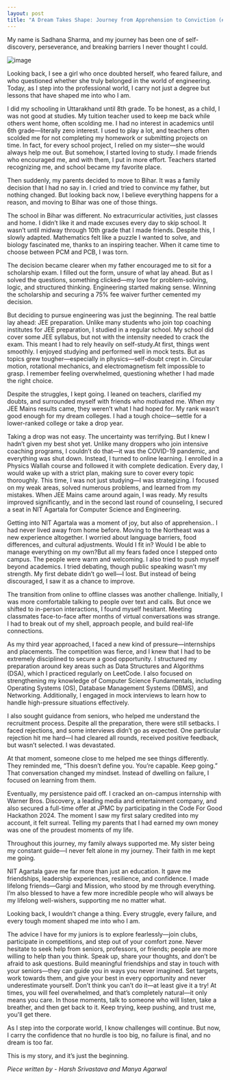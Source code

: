 ```yaml
---
layout: post
title: "A Dream Takes Shape: Journey from Apprehension to Conviction (#11 Sadhana Sharma)"
---
```


My name is Sadhana Sharma, and my journey has been one of self-discovery, perseverance, and breaking barriers I never thought I could. 

![image](https://i.ibb.co/x8sWv429/Whats-App-Image-2025-02-08-at-12-59-54-PM-1.jpg)

Looking back, I see a girl who once doubted herself, who feared failure, and who questioned whether she truly belonged in the world of engineering. Today, as I step into the professional world, I carry not just a degree but lessons that have shaped me into who I am.

I did my schooling in Uttarakhand until 8th grade. To be honest, as a child, I was not good at studies. My tuition teacher used to keep me back while others went home, often scolding me. I had no interest in academics until 6th grade—literally zero interest. I used to play a lot, and teachers often scolded me for not completing my homework or submitting projects on time. In fact, for every school project, I relied on my sister—she would always help me out. But somehow, I started loving to study. I made friends who encouraged me, and with them, I put in more effort. Teachers started recognizing me, and school became my favorite place.

Then suddenly, my parents decided to move to Bihar. It was a family decision that I had no say in. I cried and tried to convince my father, but nothing changed. But looking back now, I believe everything happens for a reason, and moving to Bihar was one of those things.

The school in Bihar was different. No extracurricular activities, just classes and home. I didn’t like it and made excuses every day to skip school. It wasn’t until midway through 10th grade that I made friends. Despite this, I slowly adapted. Mathematics felt like a puzzle I wanted to solve, and biology fascinated me, thanks to an inspiring teacher. When it came time to choose between PCM and PCB, I was torn.

The decision became clearer when my father encouraged me to sit for a scholarship exam. I filled out the form, unsure of what lay ahead. But as I solved the questions, something clicked—my love for problem-solving, logic, and structured thinking. Engineering started making sense. Winning the scholarship and securing a 75% fee waiver further cemented my decision.

But deciding to pursue engineering was just the beginning.  The real battle lay ahead: JEE preparation. Unlike many students who join top coaching institutes for JEE preparation, I studied in a regular school. My school did cover some JEE syllabus, but not with the intensity needed to crack the exam. This meant I had to rely heavily on self-study.At first, things went smoothly. I enjoyed studying and performed well in mock tests. But as topics grew tougher—especially in physics—self-doubt crept in. Circular motion, rotational mechanics, and electromagnetism felt impossible to grasp. I remember feeling overwhelmed, questioning whether I had made the right choice.

Despite the struggles, I kept going. I leaned on teachers, clarified my  doubts, and surrounded myself with friends who motivated me.  When my JEE Mains results came, they weren’t what I had hoped for. My rank wasn’t good enough for my dream colleges. I had a tough choice—settle for a lower-ranked college or take a drop year.

Taking a drop was not easy. The uncertainty was terrifying. But I knew I hadn’t given my best shot yet. Unlike many droppers who join intensive coaching programs, I couldn’t do that—it was the COVID-19 pandemic, and everything was shut down. Instead, I turned to online learning. I enrolled in a Physics Wallah course and followed it with complete dedication. Every day, I would wake up with a strict plan, making sure to cover every topic thoroughly. This time, I was not just studying—I was strategizing. I focused on my weak areas, solved numerous problems, and learned from my mistakes. When JEE Mains came around again, I was ready. My results improved significantly, and in the second last round of counseling, I secured a seat in NIT Agartala for Computer Science and Engineering.

Getting into NIT Agartala was a moment of joy, but also of apprehension.. I had never lived away from home before. Moving to the Northeast was a new experience altogether. I worried about language barriers, food differences, and cultural adjustments. Would I fit in? Would I be able to manage everything on my own?But all my fears faded once I stepped onto campus. The people were warm and welcoming. I also tried to  push myself beyond academics.
I tried debating, though public speaking wasn’t my strength. My first debate didn’t go well—I lost. But instead of being discouraged, I saw it as a chance to improve.

The transition from online to offline classes was another challenge. Initially, I was more comfortable talking to people over text and calls. But once we shifted to in-person interactions, I found myself hesitant. Meeting classmates face-to-face after months of virtual conversations was strange. I had to break out of my shell, approach people, and build real-life connections.

As my third year approached, I faced a new kind of pressure—internships and placements. The competition was fierce, and I knew that I had to be extremely disciplined to secure a good opportunity. I structured my preparation around key areas such as Data Structures and Algorithms (DSA), which I practiced regularly on LeetCode. I also focused on strengthening my knowledge of Computer Science Fundamentals, including Operating Systems (OS), Database Management Systems (DBMS), and Networking. Additionally, I engaged in mock interviews to learn how to handle high-pressure situations effectively.

I also sought guidance from seniors, who helped me understand the recruitment process. Despite all the preparation, there were still setbacks. I faced rejections, and some interviews didn’t go as expected. One particular rejection hit me hard—I had cleared all rounds, received positive feedback, but wasn’t selected. I was devastated.

At that moment, someone close to me helped me see things differently. They reminded me, “This doesn’t define you. You’re capable. Keep going.” That conversation changed my mindset. Instead of dwelling on failure, I focused on learning from them.

Eventually, my persistence paid off. I cracked an on-campus internship with Warner Bros. Discovery, a leading media and entertainment company, and also secured a full-time offer at JPMC by participating in the Code For Good Hackathon 2024. The moment I saw my first salary credited into my account, it felt surreal. Telling my parents that I had earned my own money was one of the proudest moments of my life.

Throughout this journey, my family always supported me. My sister being my constant guide—I never felt alone in my journey. Their faith in me kept me going.

NIT Agartala gave me far more than just an education. It gave me friendships, leadership experiences, resilience, and confidence. I made lifelong friends—Gargi and Mission, who stood by me through everything. I’m also blessed to have a few more incredible people who will always be my lifelong well-wishers, supporting me no matter what.

Looking back, I wouldn’t change a thing. Every struggle, every failure, and every tough moment shaped me into who I am.

The advice I have for my juniors is to explore fearlessly—join clubs, participate in competitions, and step out of your comfort zone. Never hesitate to seek help from seniors, professors, or friends; people are more willing to help than you think. Speak up, share your thoughts, and don’t be afraid to ask questions. Build meaningful friendships and stay in touch with your seniors—they can guide you in ways you never imagined. Set targets, work towards them, and give your best in every opportunity and never underestimate yourself. Don’t think you can’t do it—at least give it a try! At times, you will feel overwhelmed, and that’s completely natural—it only means you care. In those moments, talk to someone who will listen, take a breather, and then get back to it. Keep trying, keep pushing, and trust me, you'll get there.

As I step into the corporate world, I know challenges will continue. But now, I carry the confidence that no hurdle is too big, no failure is final, and no dream is too far.

This is my story, and it’s just the beginning.

_Piece written by - Harsh Srivastava and Manya Agarwal_
